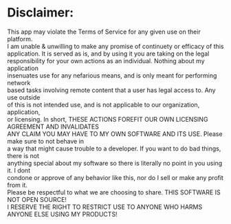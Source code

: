 # Disclaimer:

 This app may violate the Terms of Service for any given use on their platform.     
 I am unable & unwilling to make any promise of continuety or efficacy of this     
 application. It is served as is, and by using it you are taking on the legal     
 responsibility for your own actions as an individual. Nothing about my application     
 insenuates use for any nefarious means, and is only meant for performing network       
 based tasks involving remote content that a user has legal access to. Any use outside       
 of this is not intended use, and is not applicable to our organization, application,      
 or licensing. In short, THESE ACTIONS FOREFIT OUR OWN LICENSING AGREEMENT AND INVALIDATES       
 ANY CLAIM YOU MAY HAVE TO MY OWN SOFTWARE AND ITS USE. Please make sure to not behave in      
 a way that might cause trouble to a developer. If you want to do bad things, there is not      
 anything special about my software so there is literally no point in you using it. I dont     
 condone or approve of any behavior like this, nor do I sell or make any profit from it.      
 Please be respectful to what we are choosing to share. THIS SOFTWARE IS NOT OPEN SOURCE!      
 I RESERVE THE RIGHT TO RESTRICT USE TO ANYONE WHO HARMS ANYONE ELSE USING MY PRODUCTS!